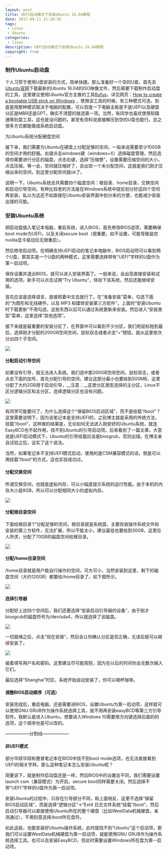 ```yaml
---
layout: post
title: UEFI启动模式下安装Ubuntu 16.04教程
date: 2017-09-11 21:26:56
tags:
 - Linux
 - Ubuntu
categories:
 - linux
description: UEFI启动模式下安装Ubuntu 16.04教程
copyright: true
---
```


### 制作Ubuntu启动盘

个人习惯于使用U盘安装的方式，简单快捷。那么准备好一个空的U盘，首先去[Ubuntu官网](https://www.ubuntu.com/download/desktop)下载最新的Ubuntu 16.04的ISO映像文件，然后需要下载制作启动盘的工具，这里建议使用Ubuntu官方主推的工具[Rufus](https://rufus.akeo.ie/?locale=zh_CN)，详见网页：[How to create a bootable USB stick on Windows](https://tutorials.ubuntu.com/tutorial/tutorial-create-a-usb-stick-on-windows) ，使用该工具的时候，有三种模式可选，到底是用那种模式取决于电脑的配置，可以百度一下电脑主板是不是UEFI以及硬盘分区是MBR还是GPT，确实不清楚的就选第一项。当然，有同学也喜欢使用软碟通等刻盘工具，这也是没问题的，甚至有资料说直接解压到空的U盘也能行。总之很多方式都能做成系统启动盘。

为Ubuntu系统分配硬盘空间

接下来，我们需要为Ubuntu在硬盘上分配足够的空间，一般来说需要至少100GB的空间才用的舒服。右键点击windows键（windows+X）选择磁盘管理，然后选择你需要进行分区的磁盘，点击右键，选择“压缩卷”，设置需要压缩空间的大小，点击压缩，等一会，空间就压缩好了，会出现一个未分配空间，这就是我们刚才压缩出来的空间，到这里分配空间就ok了。

说明一下，Ubuntu系统总共需要四个磁盘空间：根目录、home目录、交换空间和启动引导空间。有种比较老的方法是在Windows系统中提前划分好这四个空间再安装，私以为这还不如直接在Ubuntu安装界面中划分来的方便，也能减少安装出错的可能。

### 安装Ubuntu系统

把启动盘插入笔记本电脑，重启系统，进入BIOS，首先修改BIOS选项，需要确保boot mode为UEFI，以及关闭secure boot（很重要，如不设置，可能导致装完nvidia显卡驱动后无限重启）。

然后修改启动项。在明确支持UEFI启动的笔记本电脑中，BIOS启动项可以看到两个U盘，那其实是一个U盘的两种模式，这里需要选择带有“UEFI”字样的U盘作为第一启动项。

保存设置并退出BIOS，就可以进入安装界面了。一般来说，会出现直接安装和试用的选项。新手可以点击试用“Try Ubuntu”，体验下该系统，然后还能继续安装。

首先应该是选择语言，直接照着中文去就行了。在“准备安装”菜单，勾选下面的“为图形和无线硬件，以及 MP3 和媒体安装第三方软件”，上面的“安装Ubuntu时下载更新”不用勾选，这些东西以后可以通过系统更新来安装。然后进入“安装类型”菜单，这里选择“其他选项”。

接下来就是最重要的安装分区了，在界面中可以看到不少分区，我们用鼠标拖到最后，选择刚才分配的200GB空闲空间，鼠标双击或者点击“+”按钮，就从这里依次分出四个子空间。

![](/uploads/2017-09-11/1.png)

#### 分配启动引导空间

如果没有引导，就无法进入系统。我们选中那200GB空闲空间，鼠标双击，或者点击下面的加号，首先分配引导的空间，建议这部分最小也要给到500MB，这里分配了大约2GB用于启动引导，__注意：__这里分区类型选择的主分区，Linux不区分逻辑分区和主分区，选择逻辑分区也没有问题。

![](/uploads/2017-09-11/2.png)

有同学可能要问了，为什么选择这个“保留BIOS启动区域”，而不是挂载“/boot”？这里需要说明下，因为该笔记本是支持UEFI的，之前博主就是采用的传统方法，挂载“/boot”，这样做的结果是，无论如何无法进入刚安好的Ubuntu系统，就连EasyBCD也不起作用，找不到Ubuntu的引导启动项。后来看到了一篇文章，大意说是UEFI启动模式下，Ubuntu的引导挂载应该是biosgrub，否则出错。在博主亲自试验之后，证实了这个说法。

当然，如果笔记本不支持UEFI模式启动，使用的是CSM兼容模式的话，倒是可以用挂载“/boot”的方式，这也实验成功过。

#### 分配交换空间

所谓交换空间，也就是虚拟内存，可以小幅度提示系统的运行性能。由于本机的内存大小是8GB，所以可以分配相同大小的虚拟内存。

![](/uploads/2017-09-11/3.png)


#### 分配根目录空间

下面给根目录“/”分配足够的空间，根目录就是系统盘，主要存放操作系统文件和安装的第三方软件，无法扩展，所以不能太小，建议最低也要给到30GB，这里应人所求，分配了70GB的磁盘空间给根目录。

![](/uploads/2017-09-11/4.png)


#### 分配/home目录空间

/home目录就是用户能自行操作的空间，可大可小，当然安装到这里，剩下的磁盘空间（大约120GB）都要给/home目录了，如下图所示。

![](/uploads/2017-09-11/5.png)


#### 选择引导器

分配好上述四个空间后，我们还要选择“安装启动引导器的设备”，由于刚才biosgrub的磁盘符号为/dev/sda4，所以就选择了该磁盘。

![](/uploads/2017-09-11/6.png)


一切就绪之后，点击“现在安装”，然后会让你确认分区是否正确，无误后就可以继续安装了。

![](/uploads/2017-09-11/7.png)


接着填写用户名和密码，这里建议尽可能简短，因为在以后的时间你会无数次输入它们。

最后选择“Shanghai”时区，系统开始自动安装了，你可以喝杯咖啡。

#### 调整BIOS启动顺序（可选）

安装完成后，重启电脑，还是需要进BIOS，设置Ubuntu为第一启动项，这样就可以使用GNU GRUB作为操作系统选择工具，就不用再安装easyBCD等第三方引导软件。我默认是进入Ubuntu，想要进入Windows 10需要用方向键选择后面的的选项，这个顺序也是可以改的。


—————–分割线——————

#### 非UEFI模式

部分华硕华硕和惠普笔记本在BIOS中找不到boot mode选项，也无法直接看到UEFI的相关字样。那么这种笔记本怎么安装Ubuntu呢？

简要说下，就是制作启动盘还是一样，然后BIOS中的设置会不同，我们需要设置launch csm（兼容模式）为开启，secure boot同样需要关闭。然后选择不带“UEFI”字样的U盘作为第一启动项。

安装Ubuntu的过程中，只存在引导部分不同，和上面相反，这里不选择“保留BIOS启动区域”，而是选择“逻辑分区”->“Ext4 日志文件系统”挂载“/boot”，然后启动引导器可以直接使用Ubuntu所在的整个硬盘（比如WestData机械硬盘，亲测通过），不用刻意选择/boot所在盘符。

如此这般，也能安装好Ubuntu操作系统，此时就找不到“Ubuntu”这个启动项，那我们可以设置WestData机械硬盘为第一启动项，就能使用GNU GRUB作为操作系统选择工具。也可以去安装EasyBCD，但此时需要设置Windows所在盘为第一启动项。